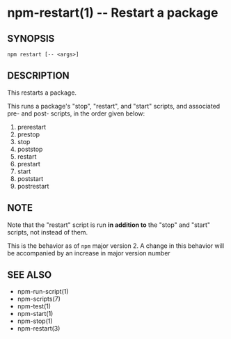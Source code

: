 npm-restart(1) -- Restart a package
===================================


























































<extoc></extoc>

## SYNOPSIS

    npm restart [-- <args>]

## DESCRIPTION

This restarts a package.

This runs a package's "stop", "restart", and "start" scripts, and associated
pre- and post- scripts, in the order given below:

1. prerestart
2. prestop
3. stop
4. poststop
5. restart
6. prestart
7. start
8. poststart
9. postrestart

## NOTE

Note that the "restart" script is run **in addition to** the "stop"
and "start" scripts, not instead of them.

This is the behavior as of `npm` major version 2.  A change in this
behavior will be accompanied by an increase in major version number

## SEE ALSO

* npm-run-script(1)
* npm-scripts(7)
* npm-test(1)
* npm-start(1)
* npm-stop(1)
* npm-restart(3)